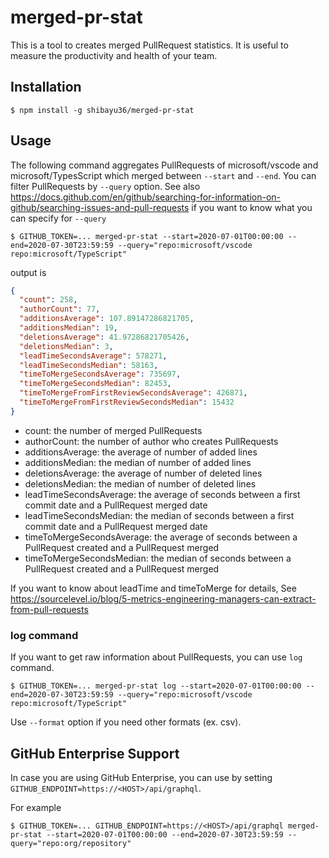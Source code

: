 # merged-pr-stat
This is a tool to creates merged PullRequest statistics.  It is useful to measure the productivity and health of your team.

## Installation
```
$ npm install -g shibayu36/merged-pr-stat
```

## Usage
The following command aggregates PullRequests of microsoft/vscode and microsoft/TypesScript which merged between `--start` and `--end`.  You can filter PullRequests by `--query` option.  See also https://docs.github.com/en/github/searching-for-information-on-github/searching-issues-and-pull-requests if you want to know what you can specify for `--query`

```
$ GITHUB_TOKEN=... merged-pr-stat --start=2020-07-01T00:00:00 --end=2020-07-30T23:59:59 --query="repo:microsoft/vscode repo:microsoft/TypeScript"
```

output is

```json
{
  "count": 258,
  "authorCount": 77,
  "additionsAverage": 107.89147286821705,
  "additionsMedian": 19,
  "deletionsAverage": 41.97286821705426,
  "deletionsMedian": 3,
  "leadTimeSecondsAverage": 578271,
  "leadTimeSecondsMedian": 58163,
  "timeToMergeSecondsAverage": 735697,
  "timeToMergeSecondsMedian": 82453,
  "timeToMergeFromFirstReviewSecondsAverage": 426871,
  "timeToMergeFromFirstReviewSecondsMedian": 15432
}
```

* count: the number of merged PullRequests
* authorCount: the number of author who creates PullRequests
* additionsAverage: the average of number of added lines
* additionsMedian: the median of number of added lines
* deletionsAverage: the average of number of deleted lines
* deletionsMedian: the median of number of deleted lines
* leadTimeSecondsAverage: the average of seconds between a first commit date and a PullRequest merged date
* leadTimeSecondsMedian: the median of seconds between a first commit date and a PullRequest merged date
* timeToMergeSecondsAverage: the average of seconds between a PullRequest created and a PullRequest merged
* timeToMergeSecondsMedian: the median of seconds between a PullRequest created and a PullRequest merged

If you want to know about leadTime and timeToMerge for details, See https://sourcelevel.io/blog/5-metrics-engineering-managers-can-extract-from-pull-requests

### log command
If you want to get raw information about PullRequests, you can use `log` command.

```
$ GITHUB_TOKEN=... merged-pr-stat log --start=2020-07-01T00:00:00 --end=2020-07-30T23:59:59 --query="repo:microsoft/vscode repo:microsoft/TypeScript"
```

Use `--format` option if you need other formats (ex. csv).

## GitHub Enterprise Support
In case you are using GitHub Enterprise, you can use by setting `GITHUB_ENDPOINT=https://<HOST>/api/graphql`.  

For example 
```
$ GITHUB_TOKEN=... GITHUB_ENDPOINT=https://<HOST>/api/graphql merged-pr-stat --start=2020-07-01T00:00:00 --end=2020-07-30T23:59:59 --query="repo:org/repository"
```
